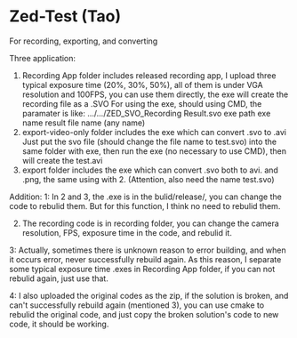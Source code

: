 # Zed-Test (Tao)
For recording, exporting, and converting

Three application:
1. Recording App folder includes released recording app, I upload three typical exposure time (20%, 30%, 50%), all of them is under VGA resolution and 100FPS,  you can use them directly, the exe will create the recording file as a .SVO
For using the exe, should using CMD, the paramater is like:  .../.../ZED_SVO_Recording Result.svo
                                                            exe path    exe name       result file name (any name)        
2. export-video-only folder includes the exe which can convert .svo to .avi Just put the svo file (should change the file name to test.svo) into the same folder with exe, then run the exe (no necessary to use CMD), then will create the test.avi 
3. export folder includes the exe which can convert .svo both to avi. and .png, the same using with 2. (Attention, also need the name test.svo)


Addition:
1: In 2 and 3, the .exe is in the bulid/release/, you can change the code to rebulid them. But for this function, I think no need to rebulid them.

2. The recording code is in recording folder, you can change the camera resolution, FPS, exposure time in the code, and rebulid it.

3: Actually, sometimes there is unknown reason to error building, and when it occurs error, never successfully rebuild again. As this reason, I separate some typical exposure time .exes in Recording App folder, if you can not rebulid again, just use that. 

4: I also uploaded the original codes as the zip, if the solution is broken, and can't successfully rebuild again (mentioned 3), you can use cmake to rebulid the original code, and just copy the broken solution's code to new code, it should be working.
